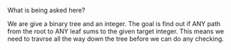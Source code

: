 What is being asked here?

We are give a binary tree and an integer.
The goal is find out if ANY path from the root to ANY leaf sums to the given target integer. This means we need to travrse all the way down the tree before we can do any checking. 